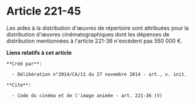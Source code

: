 # Article 221-45

Les aides à la distribution d'œuvres de répertoire sont attribuées pour la distribution d'œuvres cinématographiques dont les
dépenses de distribution mentionnées à l'article 221-36 n'excèdent pas 550 000 €.

**Liens relatifs à cet article**

	**Créé par**:

	  - Délibération n°2014/CA/11 du 27 novembre 2014 - art., v. init.

	**Cite**:

	  - Code du cinéma et de l'image animée - art. 221-36 (V)
